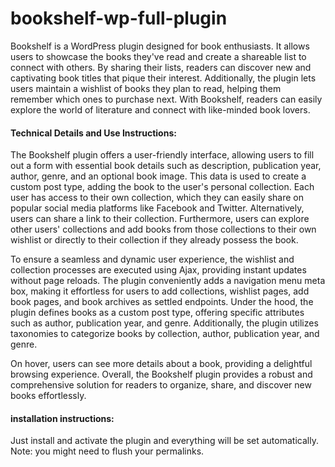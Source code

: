 # bookshelf-wp-full-plugin
Bookshelf is a WordPress plugin designed for book enthusiasts. It allows users to showcase the books they've read and create a shareable list to connect with others. By sharing their lists, readers can discover new and captivating book titles that pique their interest. Additionally, the plugin lets users maintain a wishlist of books they plan to read, helping them remember which ones to purchase next. With Bookshelf, readers can easily explore the world of literature and connect with like-minded book lovers.

<h4>Technical Details and Use Instructions:</h4>
The Bookshelf plugin offers a user-friendly interface, allowing users to fill out a form with essential book details such as description, publication year, author, genre, and an optional book image. This data is used to create a custom post type, adding the book to the user's personal collection. Each user has access to their own collection, which they can easily share on popular social media platforms like Facebook and Twitter. Alternatively, users can share a link to their collection. Furthermore, users can explore other users' collections and add books from those collections to their own wishlist or directly to their collection if they already possess the book.

To ensure a seamless and dynamic user experience, the wishlist and collection processes are executed using Ajax, providing instant updates without page reloads. The plugin conveniently adds a navigation menu meta box, making it effortless for users to add collections, wishlist pages, add book pages, and book archives as settled endpoints. Under the hood, the plugin defines books as a custom post type, offering specific attributes such as author, publication year, and genre. Additionally, the plugin utilizes taxonomies to categorize books by collection, author, publication year, and genre.

On hover, users can see more details about a book, providing a delightful browsing experience. Overall, the Bookshelf plugin provides a robust and comprehensive solution for readers to organize, share, and discover new books effortlessly.

<h4>installation instructions:</h4>

Just install and activate the plugin and everything will be set automatically.
Note: you might need to flush your permalinks.
